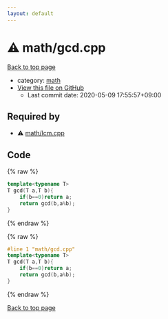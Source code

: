 ```yaml
---
layout: default
---
```


<!-- mathjax config similar to math.stackexchange -->
<script type="text/javascript" async
  src="https://cdnjs.cloudflare.com/ajax/libs/mathjax/2.7.5/MathJax.js?config=TeX-MML-AM_CHTML">
</script>
<script type="text/x-mathjax-config">
  MathJax.Hub.Config({
    TeX: { equationNumbers: { autoNumber: "AMS" }},
    tex2jax: {
      inlineMath: [ ['$','$'] ],
      processEscapes: true
    },
    "HTML-CSS": { matchFontHeight: false },
    displayAlign: "left",
    displayIndent: "2em"
  });
</script>

<script type="text/javascript" src="https://cdnjs.cloudflare.com/ajax/libs/jquery/3.4.1/jquery.min.js"></script>
<script src="https://cdn.jsdelivr.net/npm/jquery-balloon-js@1.1.2/jquery.balloon.min.js" integrity="sha256-ZEYs9VrgAeNuPvs15E39OsyOJaIkXEEt10fzxJ20+2I=" crossorigin="anonymous"></script>
<script type="text/javascript" src="../../assets/js/copy-button.js"></script>
<link rel="stylesheet" href="../../assets/css/copy-button.css" />


# :warning: math/gcd.cpp

<a href="../../index.html">Back to top page</a>

* category: <a href="../../index.html#7e676e9e663beb40fd133f5ee24487c2">math</a>
* <a href="{{ site.github.repository_url }}/blob/master/math/gcd.cpp">View this file on GitHub</a>
    - Last commit date: 2020-05-09 17:55:57+09:00




## Required by

* :warning: <a href="lcm.cpp.html">math/lcm.cpp</a>


## Code

<a id="unbundled"></a>
{% raw %}
```cpp
template<typename T>
T gcd(T a,T b){
    if(b==0)return a;
    return gcd(b,a%b);
}
```
{% endraw %}

<a id="bundled"></a>
{% raw %}
```cpp
#line 1 "math/gcd.cpp"
template<typename T>
T gcd(T a,T b){
    if(b==0)return a;
    return gcd(b,a%b);
}

```
{% endraw %}

<a href="../../index.html">Back to top page</a>

